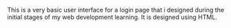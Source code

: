 This is a very basic user interface for a login page that i designed during the initial stages of my web development learning.
It is designed using HTML.
